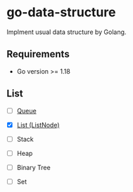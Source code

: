 # go-data-structure
Implment usual data structure by Golang.

## Requirements

- Go version >= 1.18

## List

- [ ] [Queue](./queue/queue.go)
- [X] [List (ListNode)](./list/list.go)
- [ ] Stack
- [ ] Heap
- [ ] Binary Tree
- [ ] Set

